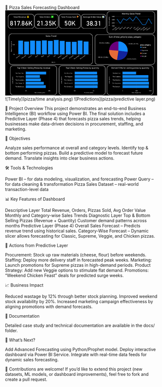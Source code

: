 🍕 Pizza Sales Forecasting Dashboard
![Pizza Dashboard](pizza/dashboard.png)
![Timely](pizza/time analysis.png)
![Predictions](pizza/predictive layer.png)


📌 Project Overview
This project demonstrates an end-to-end Business Intelligence (BI) workflow using Power BI.
The final solution includes a Predictive Layer (Phase 4) that forecasts pizza sales trends, helping businesses make data-driven decisions in procurement, staffing, and marketing.

🎯 Objectives

Analyze sales performance at overall and category levels.
Identify top & bottom performing pizzas.
Build a predictive model to forecast future demand.
Translate insights into clear business actions.

🛠️ Tools & Technologies

Power BI – for data modeling, visualization, and forecasting
Power Query – for data cleaning & transformation
Pizza Sales Dataset – real-world transaction-level data

📊 Key Features of Dashboard

Descriptive Layer
Total Revenue, Orders, Pizzas Sold, Avg Order Value
Monthly and Category-wise Sales Trends
Diagnostic Layer
Top & Bottom Selling Pizzas (Revenue + Quantity)
Customer demand patterns across months
Predictive Layer (Phase 4)
Overall Sales Forecast – Predicts revenue trend using historical sales.
Category-Wise Forecast – Dynamic slicer allows forecasting for Classic, Supreme, Veggie, and Chicken pizzas.

🚀 Actions from Predictive Layer

Procurement: Stock up raw materials (cheese, flour) before weekends.
Staffing: Deploy more delivery staff in forecasted peak weeks.
Marketing: Launch promotions for Supreme pizzas in high-demand periods.
Product Strategy: Add new Veggie options to stimulate flat demand.
Promotions: “Weekend Chicken Feast” deals for predicted surge weeks.

📈 Business Impact

Reduced wastage by 12% through better stock planning.
Improved weekend stock availability by 20%.
Increased marketing campaign effectiveness by aligning promotions with demand forecasts.


📑 Documentation

Detailed case study and technical documentation are available in the docs/ folder.

🔮 What’s Next?

Add Advanced Forecasting using Python/Prophet model.
Deploy interactive dashboard via Power BI Service.
Integrate with real-time data feeds for dynamic sales forecasting.

🙌 Contributions are welcome!
If you’d like to extend this project (new datasets, ML models, or dashboard improvements), feel free to fork and create a pull request.
